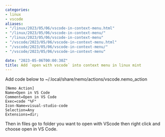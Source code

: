 ```yaml
---
categories:
- linux
- vscode
aliases:
- "/linux/2023/05/06/vscode-in-context-menu.html"
- "/linux/2023/05/06/vscode-in-context-menu/"
- "/linux/2023/05/06/vscode-in-context-menu"
- "/vscode/2023/05/06/vscode-in-context-menu.html"
- "/vscode/2023/05/06/vscode-in-context-menu/"
- "/vscode/2023/05/06/vscode-in-context-menu"

date: "2023-05-06T00:00:30Z"
title: Add `open with vscode` into context menu in linux mint
---
```

Add code below to ~/.local/share/nemo/actions/vscode.nemo_action
```
[Nemo Action]
Name=Open in VS Code
Comment=Open in VS Code
Exec=code "%F"
Icon-Name=visual-studio-code
Selection=Any
Extensions=dir;
```
Then in files go to folder you want to open with VScode then right click and choose open in VS Code. 